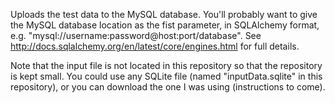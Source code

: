 Uploads the test data to the MySQL database. You'll probably want to give the MySQL database location as the fist parameter, in SQLAlchemy format, e.g. "mysql://username:password@host:port/database". See http://docs.sqlalchemy.org/en/latest/core/engines.html for full details.

Note that the input file is not located in this repository so that the repository is kept small. You could use any SQLite file (named "inputData.sqlite" in this repository), or you can download the one I was using (instructions to come).
